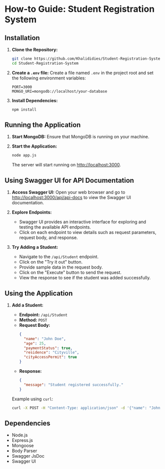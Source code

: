 # How-to Guide: Student Registration System

## Installation

1. **Clone the Repository:**
    ```bash
    git clone https://github.com/Khalididies/Student-Registration-System.git
    cd Student-Registration-System
    ```

2. **Create a `.env` file:**
    Create a file named `.env` in the project root and set the following environment variables:
    ```dotenv
    PORT=3000
    MONGO_URI=mongodb://localhost/your-database
    ```

3. **Install Dependencies:**
    ```bash
    npm install
    ```

## Running the Application

1. **Start MongoDB:**
    Ensure that MongoDB is running on your machine.

2. **Start the Application:**
    ```bash
    node app.js
    ```

    The server will start running on [http://localhost:3000](http://localhost:3000).

## Using Swagger UI for API Documentation

1. **Access Swagger UI:**
    Open your web browser and go to [http://localhost:3000/api/api-docs](http://localhost:3000/api-docs) to view the Swagger UI documentation.

2. **Explore Endpoints:**
    - Swagger UI provides an interactive interface for exploring and testing the available API endpoints.
    - Click on each endpoint to view details such as request parameters, request body, and response.

3. **Try Adding a Student:**
    - Navigate to the `/api/Student` endpoint.
    - Click on the "Try it out" button.
    - Provide sample data in the request body.
    - Click on the "Execute" button to send the request.
    - View the response to see if the student was added successfully.

## Using the Application

1. **Add a Student:**
    - **Endpoint:** `/api/Student`
    - **Method:** `POST`
    - **Request Body:**
        ```json
        {
          "name": "John Doe",
          "age": 25,
          "paymentStatus": true,
          "residence": "Cityville",
          "cityAccessPermit": true
        }
        ```
    - **Response:**
        ```json
        {
          "message": "Student registered successfully."
        }
        ```

    Example using `curl`:
    ```bash
    curl -X POST -H "Content-Type: application/json" -d '{"name": "John Doe", "age": 25, "paymentStatus": true, "residence": "Cityville", "cityAccessPermit": true}' http://localhost:3000/api/addStudent
    ```

## Dependencies

- Node.js
- Express.js
- Mongoose
- Body Parser
- Swagger JsDoc
- Swagger UI
